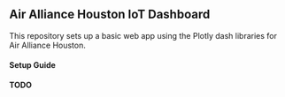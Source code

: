 ## Air Alliance Houston IoT Dashboard

This repository sets up a basic web app using the Plotly dash libraries for Air Alliance Houston.

#### Setup Guide
**TODO**